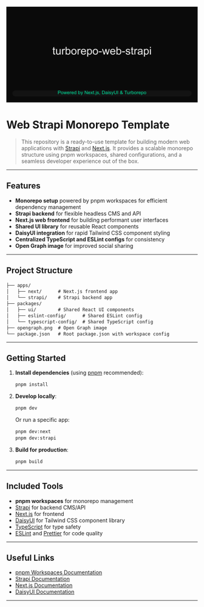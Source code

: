 <p align="center">
  <img src="./opengraph.png" alt="Web Strapi Monorepo Template Open Graph" width="600" />
</p>

# Web Strapi Monorepo Template

> This repository is a ready-to-use template for building modern web applications with [Strapi](https://strapi.io/) and [Next.js](https://nextjs.org/). It provides a scalable monorepo structure using pnpm workspaces, shared configurations, and a seamless developer experience out of the box.

---

## Features

- **Monorepo setup** powered by pnpm workspaces for efficient dependency management
- **Strapi backend** for flexible headless CMS and API
- **Next.js web frontend** for building performant user interfaces
- **Shared UI library** for reusable React components
- **DaisyUI integration** for rapid Tailwind CSS component styling
- **Centralized TypeScript and ESLint configs** for consistency
- **Open Graph image** for improved social sharing

---

## Project Structure

```
├── apps/
│   ├── next/      # Next.js frontend app
│   └── strapi/    # Strapi backend app
├── packages/
│   ├── ui/        # Shared React UI components
│   ├── eslint-config/      # Shared ESLint config
│   └── typescript-config/  # Shared TypeScript config
├── opengraph.png  # Open Graph image
└── package.json   # Root package.json with workspace config
```

---

## Getting Started

1. **Install dependencies** (using [pnpm](https://pnpm.io/) recommended):

   ```sh
   pnpm install
   ```

2. **Develop locally**:

   ```sh
   pnpm dev
   ```

   Or run a specific app:

   ```sh
   pnpm dev:next
   pnpm dev:strapi
   ```

3. **Build for production**:
   ```sh
   pnpm build
   ```

---

## Included Tools

- **pnpm workspaces** for monorepo management
- [Strapi](https://strapi.io/) for backend CMS/API
- [Next.js](https://nextjs.org/) for frontend
- [DaisyUI](https://daisyui.com/) for Tailwind CSS component library
- [TypeScript](https://www.typescriptlang.org/) for type safety
- [ESLint](https://eslint.org/) and [Prettier](https://prettier.io/) for code quality

---

## Useful Links

- [pnpm Workspaces Documentation](https://pnpm.io/workspaces)
- [Strapi Documentation](https://docs.strapi.io/)
- [Next.js Documentation](https://nextjs.org/docs)
- [DaisyUI Documentation](https://daisyui.com/)

---
